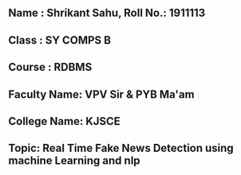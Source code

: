 ## Name : Shrikant Sahu, Roll No.: 1911113

## Class : SY COMPS B

## Course : RDBMS

## Faculty Name: VPV Sir & PYB Ma'am

## College Name: KJSCE

## Topic: Real Time Fake News Detection using machine Learning and nlp



